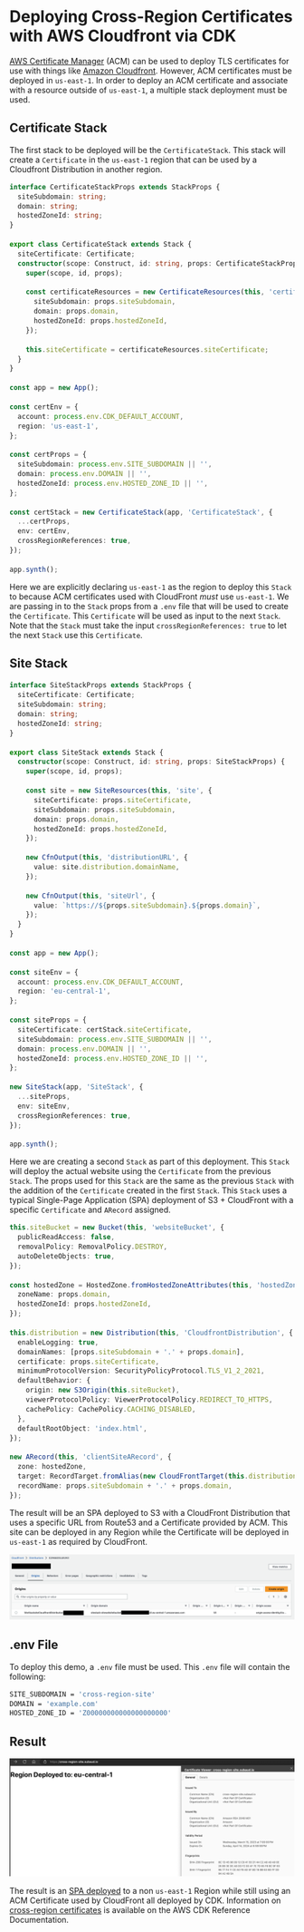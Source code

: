 # Deploying Cross-Region Certificates with AWS Cloudfront via CDK

[AWS Certificate Manager](https://aws.amazon.com/certificate-manager/) (ACM) can be used to deploy TLS certificates for use with things like [Amazon Cloudfront](https://docs.aws.amazon.com/AmazonCloudFront/latest/DeveloperGuide/Introduction.html). However, ACM certificates must be deployed in `us-east-1`. In order to deploy an ACM certificate and associate with a resource outside of `us-east-1`, a multiple stack deployment must be used.

## Certificate Stack

The first stack to be deployed will be the `CertificateStack`. This stack will create a `Certificate` in the `us-east-1` region that can be used by a Cloudfront Distribution in another region.

```typescript
interface CertificateStackProps extends StackProps {
  siteSubdomain: string;
  domain: string;
  hostedZoneId: string;
}

export class CertificateStack extends Stack {
  siteCertificate: Certificate;
  constructor(scope: Construct, id: string, props: CertificateStackProps) {
    super(scope, id, props);

    const certificateResources = new CertificateResources(this, 'certificate', {
      siteSubdomain: props.siteSubdomain,
      domain: props.domain,
      hostedZoneId: props.hostedZoneId,
    });

    this.siteCertificate = certificateResources.siteCertificate;
  }
}

const app = new App();

const certEnv = {
  account: process.env.CDK_DEFAULT_ACCOUNT,
  region: 'us-east-1',
};

const certProps = {
  siteSubdomain: process.env.SITE_SUBDOMAIN || '',
  domain: process.env.DOMAIN || '',
  hostedZoneId: process.env.HOSTED_ZONE_ID || '',
};

const certStack = new CertificateStack(app, 'CertificateStack', {
  ...certProps,
  env: certEnv,
  crossRegionReferences: true,
});

app.synth();
```

Here we are explicitly declaring `us-east-1` as the region to deploy this `Stack` to because ACM certificates used with CloudFront _must_ use `us-east-1`. We are passing in to the `Stack` props from a `.env` file that will be used to create the `Certificate`. This `Certificate` will be used as input to the next `Stack`. Note that the `Stack` must take the input `crossRegionReferences: true` to let the next `Stack` use this `Certificate`.

## Site Stack

```typescript
interface SiteStackProps extends StackProps {
  siteCertificate: Certificate;
  siteSubdomain: string;
  domain: string;
  hostedZoneId: string;
}

export class SiteStack extends Stack {
  constructor(scope: Construct, id: string, props: SiteStackProps) {
    super(scope, id, props);

    const site = new SiteResources(this, 'site', {
      siteCertificate: props.siteCertificate,
      siteSubdomain: props.siteSubdomain,
      domain: props.domain,
      hostedZoneId: props.hostedZoneId,
    });

    new CfnOutput(this, 'distributionURL', {
      value: site.distribution.domainName,
    });

    new CfnOutput(this, 'siteUrl', {
      value: `https://${props.siteSubdomain}.${props.domain}`,
    });
  }
}

const app = new App();

const siteEnv = {
  account: process.env.CDK_DEFAULT_ACCOUNT,
  region: 'eu-central-1',
};

const siteProps = {
  siteCertificate: certStack.siteCertificate,
  siteSubdomain: process.env.SITE_SUBDOMAIN || '',
  domain: process.env.DOMAIN || '',
  hostedZoneId: process.env.HOSTED_ZONE_ID || '',
};

new SiteStack(app, 'SiteStack', {
  ...siteProps,
  env: siteEnv,
  crossRegionReferences: true,
});

app.synth();
```

Here we are creating a second `Stack` as part of this deployment. This `Stack` will deploy the actual website using the `Certificate` from the previous `Stack`. The props used for this `Stack` are the same as the previous `Stack` with the addition of the `Certificate` created in the first `Stack`. This `Stack` uses a typical Single-Page Application (SPA) deployment of S3 + CloudFront with a specific `Certificate` and `ARecord` assigned.

```typescript
this.siteBucket = new Bucket(this, 'websiteBucket', {
  publicReadAccess: false,
  removalPolicy: RemovalPolicy.DESTROY,
  autoDeleteObjects: true,
});

const hostedZone = HostedZone.fromHostedZoneAttributes(this, 'hostedZone', {
  zoneName: props.domain,
  hostedZoneId: props.hostedZoneId,
});

this.distribution = new Distribution(this, 'CloudfrontDistribution', {
  enableLogging: true,
  domainNames: [props.siteSubdomain + '.' + props.domain],
  certificate: props.siteCertificate,
  minimumProtocolVersion: SecurityPolicyProtocol.TLS_V1_2_2021,
  defaultBehavior: {
    origin: new S3Origin(this.siteBucket),
    viewerProtocolPolicy: ViewerProtocolPolicy.REDIRECT_TO_HTTPS,
    cachePolicy: CachePolicy.CACHING_DISABLED,
  },
  defaultRootObject: 'index.html',
});

new ARecord(this, 'clientSiteARecord', {
  zone: hostedZone,
  target: RecordTarget.fromAlias(new CloudFrontTarget(this.distribution)),
  recordName: props.siteSubdomain + '.' + props.domain,
});
```

The result will be an SPA deployed to S3 with a CloudFront Distribution that uses a specific URL from Route53 and a Certificate provided by ACM. This site can be deployed in any Region while the Certificate will be deployed in `us-east-1` as required by CloudFront.

![Distribution](/images/Distribution.png)

## .env File

To deploy this demo, a `.env` file must be used. This `.env` file will contain the following:

```bash
SITE_SUBDOMAIN = 'cross-region-site'
DOMAIN = 'example.com'
HOSTED_ZONE_ID = 'Z00000000000000000000'
```

## Result

![Result](images/Result.png)

The result is an [SPA deployed](https://cross-region-site.subaud.io/) to a non `us-east-1` Region while still using an ACM Certificate used by CloudFront all deployed by CDK. Information on [cross-region certificates](https://docs.aws.amazon.com/cdk/api/v2/docs/aws-cdk-lib.aws_certificatemanager-readme.html#cross-region-certificates) is available on the AWS CDK Reference Documentation.
